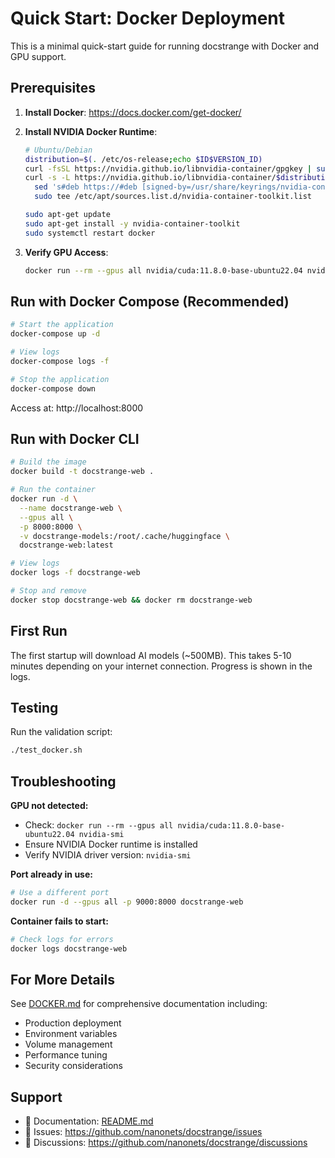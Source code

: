 # Quick Start: Docker Deployment

This is a minimal quick-start guide for running docstrange with Docker and GPU support.

## Prerequisites

1. **Install Docker**: https://docs.docker.com/get-docker/
2. **Install NVIDIA Docker Runtime**:
   ```bash
   # Ubuntu/Debian
   distribution=$(. /etc/os-release;echo $ID$VERSION_ID)
   curl -fsSL https://nvidia.github.io/libnvidia-container/gpgkey | sudo gpg --dearmor -o /usr/share/keyrings/nvidia-container-toolkit-keyring.gpg
   curl -s -L https://nvidia.github.io/libnvidia-container/$distribution/libnvidia-container.list | \
     sed 's#deb https://#deb [signed-by=/usr/share/keyrings/nvidia-container-toolkit-keyring.gpg] https://#g' | \
     sudo tee /etc/apt/sources.list.d/nvidia-container-toolkit.list
   
   sudo apt-get update
   sudo apt-get install -y nvidia-container-toolkit
   sudo systemctl restart docker
   ```

3. **Verify GPU Access**:
   ```bash
   docker run --rm --gpus all nvidia/cuda:11.8.0-base-ubuntu22.04 nvidia-smi
   ```

## Run with Docker Compose (Recommended)

```bash
# Start the application
docker-compose up -d

# View logs
docker-compose logs -f

# Stop the application
docker-compose down
```

Access at: http://localhost:8000

## Run with Docker CLI

```bash
# Build the image
docker build -t docstrange-web .

# Run the container
docker run -d \
  --name docstrange-web \
  --gpus all \
  -p 8000:8000 \
  -v docstrange-models:/root/.cache/huggingface \
  docstrange-web:latest

# View logs
docker logs -f docstrange-web

# Stop and remove
docker stop docstrange-web && docker rm docstrange-web
```

## First Run

The first startup will download AI models (~500MB). This takes 5-10 minutes depending on your internet connection. Progress is shown in the logs.

## Testing

Run the validation script:
```bash
./test_docker.sh
```

## Troubleshooting

**GPU not detected:**
- Check: `docker run --rm --gpus all nvidia/cuda:11.8.0-base-ubuntu22.04 nvidia-smi`
- Ensure NVIDIA Docker runtime is installed
- Verify NVIDIA driver version: `nvidia-smi`

**Port already in use:**
```bash
# Use a different port
docker run -d --gpus all -p 9000:8000 docstrange-web
```

**Container fails to start:**
```bash
# Check logs for errors
docker logs docstrange-web
```

## For More Details

See [DOCKER.md](DOCKER.md) for comprehensive documentation including:
- Production deployment
- Environment variables
- Volume management
- Performance tuning
- Security considerations

## Support

- 📝 Documentation: [README.md](README.md)
- 🐛 Issues: https://github.com/nanonets/docstrange/issues
- 💬 Discussions: https://github.com/nanonets/docstrange/discussions
